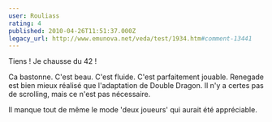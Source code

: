 ```yaml
---
user: Rouliass
rating: 4
published: 2010-04-26T11:51:37.000Z
legacy_url: http://www.emunova.net/veda/test/1934.htm#comment-13441
---
```

Tiens ! Je chausse du 42 !

Ca bastonne. C'est beau. C'est fluide. C'est parfaitement jouable. Renegade est bien mieux réalisé que l'adaptation de Double Dragon. Il n'y a certes pas de scrolling, mais ce n'est pas nécessaire.

Il manque tout de même le mode 'deux joueurs' qui aurait été appréciable.